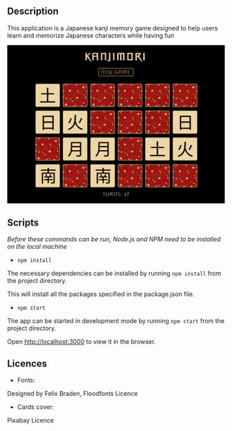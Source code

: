## Description

This application is a Japanese kanji memory game designed to help users learn and memorize Japanese characters while having fun

![Screenshot of kanjimori](capture_ecran.png)

## Scripts

*Before these commands can be run, Node.js and NPM need to be installed on the local machine*

* `npm install`

The necessary dependencies can be installed by running `npm install` from the project directory.

This will install all the packages specified in the package.json file.

* `npm start`

The app can be started in development mode by running `npm start` from the project directory.

Open [http://localhost:3000](http://localhost:3000) to view it in the browser.

## Licences

* Fonts:

Designed by Felix Braden, Floodfonts Licence

* Cards cover:

Pixabay Licence
